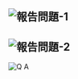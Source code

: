 ## ![報告問題-1](https://user-images.githubusercontent.com/76472326/199699669-2606a32b-c16d-4028-8712-9d03e310730e.png)
## ![報告問題-2](https://user-images.githubusercontent.com/76472326/199699680-357f0790-2544-4688-98d4-8327252e6f78.png)
![Q A](https://user-images.githubusercontent.com/76472326/199699138-f6aa55cc-136f-4bcf-bef3-4a884134dd81.png)
